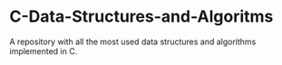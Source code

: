 # C-Data-Structures-and-Algoritms
A repository with all the most used data structures and algorithms implemented in C. 
